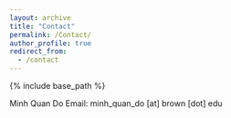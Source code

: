 ```yaml
---
layout: archive
title: "Contact"
permalink: /Contact/
author_profile: true
redirect_from:
  - /contact
---
```


{% include base_path %}

<!-- Contact -->
Minh Quan Do
Email: minh_quan_do [at] brown [dot] edu 